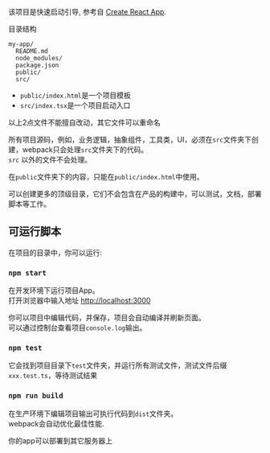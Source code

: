 该项目是快速启动引导,  参考自 [Create React App](https://github.com/facebookincubator/create-react-app).

目录结构
```
my-app/
  README.md
  node_modules/
  package.json
  public/
  src/
```

* `public/index.html`是一个项目模板
* `src/index.tsx`是一个项目启动入口

以上2点文件不能擅自改动，其它文件可以重命名

所有项目源码，例如，业务逻辑，抽象组件，工具类，UI，必须在`src`文件夹下创建，webpack只会处理`src`文件夹下的代码。 <br>
`src` 以外的文件不会处理。

在`public`文件夹下的内容，只能在`public/index.html`中使用。<br>

可以创建更多的顶级目录，它们不会包含在产品的构建中，可以测试，文档，部署脚本等工作。

## 可运行脚本

在项目的目录中，你可以运行:

### `npm start`
在开发环境下运行项目App。<br>
打开浏览器中输入地址 [http://localhost:3000](http://localhost:3000)

你可以项目中编辑代码，并保存，项目会自动编译并刷新页面。<br>
可以通过控制台查看项目`console.log`输出。

### `npm test`
它会找到项目目录下`test`文件夹，并运行所有测试文件，测试文件后缀 `xxx.test.ts`，等待测试结果

### `npm run build`
在生产环境下编辑项目输出可执行代码到`dist`文件夹。<br>
webpack会自动优化最佳性能.

你的app可以部署到其它服务器上
